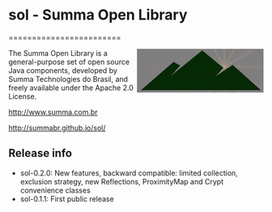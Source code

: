 # sol - Summa Open Library
========================

<img src="src/site/resources/images/sol_logo.gif" alt="SOL logo" title="The rising sun" align="right" />

The Summa Open Library is a general-purpose set of open source Java components, developed by Summa Technologies do Brasil, and freely available under the Apache 2.0 License.

http://www.summa.com.br

http://summabr.github.io/sol/

## Release info

- sol-0.2.0: New features, backward compatible: limited collection, exclusion strategy, new Reflections, ProximityMap and Crypt convenience classes
- sol-0.1.1: First public release